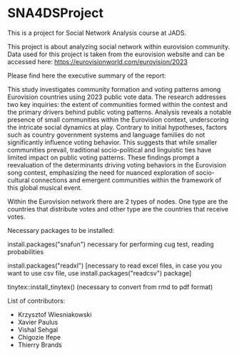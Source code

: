 # SNA4DSProject
This is a project for Social Network Analysis course at JADS.  

This project is about analyzing social network within eurovision community. 
Data used for this project is taken from the eurovision website and can be accessed here: https://eurovisionworld.com/eurovision/2023

Please find here the executive summary of the report:

This study investigates community formation and voting patterns among Eurovision countries using 2023 public vote data. The research addresses two key inquiries: the extent of communities formed within the contest and the primary drivers behind public voting patterns. Analysis reveals a notable presence of small communities within the Eurovision context, underscoring the intricate social dynamics at play. Contrary to initial hypotheses, factors such as country government systems and language families do not significantly influence voting behavior. This suggests that while smaller communities prevail, traditional socio-political and linguistic ties have limited impact on public voting patterns. These findings prompt a reevaluation of the determinants driving voting behaviors in the Eurovision song contest, emphasizing the need for nuanced exploration of socio-cultural connections and emergent communities within the framework of this global musical event.

Within the Eurovision network there are 2 types of nodes. One type are the countries that distribute votes and other type are the countries that receive votes.

Necessary packages to be installed:

install.packages("snafun") necessary for performing cug test, reading probabilities

install.packages("readxl") [necessary to read excel files, in case you you want to use csv file, use install.packages("readcsv") package]

tinytex::install_tinytex() (necessary to convert from rmd to pdf format)

List of contributors:
 - Krzysztof Wiesniakowski
 - Xavier Paulus
 - Vishal Sehgal
 - Chigozie Ifepe
 - Thierry Brands

